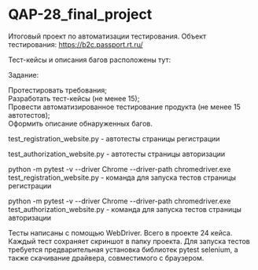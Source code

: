 # QAP-28_final_project

Итоговый проект по автоматизации тестирования. Объект тестирования: https://b2c.passport.rt.ru/

Тест-кейсы и описания багов расположены тут: 

Задание:

Протестировать требования;  
Разработать тест-кейсы (не менее 15);  
Провести автоматизированное тестирование продукта (не менее 15 автотестов);  
Оформить описание обнаруженных багов.  
  
test_registration_website.py - автотесты страницы регистрации

test_authorization_website.py - автотесты страницы авторизации

python -m pytest -v --driver Chrome --driver-path chromedriver.exe test_registration_website.py - команда для запуска тестов страницы регистрации

python -m pytest -v --driver Chrome --driver-path chromedriver.exe test_authorization_website.py - команда для запуска тестов страницы авторизации

Тесты написаны с помощью WebDriver. Всего в проекте 24 кейса. Каждый тест сохраняет скриншот в папку проекта. Для запуска тестов требуется предварительная установка библиотек pytest selenium, а также скачивание драйвера, совместимого с браузером.
